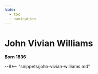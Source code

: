 ```yaml
---
hide:
  - toc
  - navigation 
---
```


# John Vivian Williams

**Born 1836**

--8<-- "snippets/john-vivian-williams.md"
